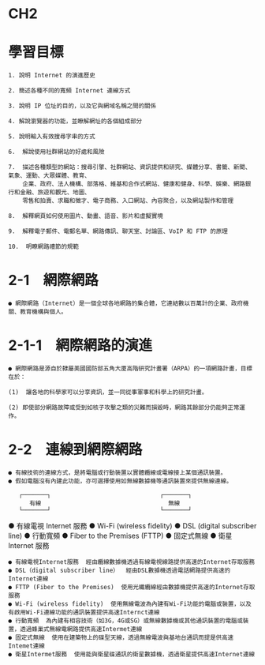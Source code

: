 # CH2
# 學習目標
```
1. 說明 Internet 的演進歷史

2. 簡述各種不同的寬頻 Internet 連線方式

3. 說明 IP 位址的目的，以及它與網域名稱之間的關係

4. 解說瀏覽器的功能，並瞭解網址的各個組成部分

5. 說明輸入有效搜尋字串的方式

6.  解說使用社群網站的好處和風險

7.  描述各種類型的網站：搜尋引擎、社群網站、資訊提供和研究、媒體分享、書籤、新聞、氣象、運動、大眾媒體、教育、
    企業、政府、法人機構、部落格、維基和合作式網站、健康和健身、科學、娛樂、網路銀行和金融、旅遊和觀光、地圖、
    零售和拍賣、求職和徵才、電子商務、入口網站、內容聚合，以及網站製作和管理
    
8.  解釋網頁如何使用圖片、動畫、語音、影片和虛擬實境

9.  解釋電子郵件、電郵名單、網路傳訊、聊天室、討論區、VoIP 和 FTP 的原理

10.  明瞭網路禮節的規範
```
# 2-1　網際網路
```
● 網際網路（Internet）是一個全球各地網路的集合體，它連結數以百萬計的企業、政府機關、教育機構與個人。
```
# 2-1-1　網際網路的演進
```
● 網際網路是源自於隸屬美國國防部五角大廈高階研究計畫署（ARPA）的一項網路計畫，目標在於：

(1)  讓各地的科學家可以分享資訊，並一同從事軍事和科學上的研究計畫。

(2) 即使部分網路故障或受到如核子攻擊之類的災難而損毀時，網路其餘部分仍能夠正常運作。
```
# 2-2　連線到網際網路
```
● 有線技術的連線方式，是將電腦或行動裝置以實體纜線或電線接上某個通訊裝置。
● 假如電腦沒有內建此功能，亦可選擇使用如無線數據機等通訊裝置來提供無線連線。
```
       ┌───────┐                               ┌───────┐
          有線                                    無線
       └───────┘                               └───────┘

● 有線電視 Internet 服務                    ● Wi-Fi (wireless fidelity)
● DSL (digital subscriber line)            ● 行動寬頻
● Fiber to the Premises (FTTP)             ● 固定式無線 
                                           ● 衛星 Internet 服務
```
● 有線電視Internet服務  經由纜線數據機透過有線電視線路提供高速的Internet存取服務
● DSL（digital subscriber line）  經由DSL數據機透過電話網路提供高速的Internet連線
● FTTP (Fiber to the Premises)  使用光纖纜線經由數據機提供高速的Internet存取服務
● Wi-Fi (wireless fidelity)  使用無線電波為內建有Wi-Fi功能的電腦或裝置，以及有啟用Wi-Fi連線功能的通訊裝置提供高速Internct連線
● 行動寬頻  為內建有相容技術（如3G，4G或SG）或無線數據機或其他通訊裝置的電腦或裝置，透過蜂巢式無線電網路提供高速Intermet連線
● 固定式無線  使用在建築物上的碟型天線，透過無線電波與基地台通訊而提是供高速Intemet連線
● 衛星Intermet服務  使用能與衛星碟通訊的衛星數據機，透過衛星提供高速Internet連線
```



